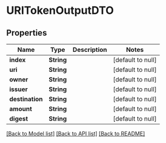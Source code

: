 # URITokenOutputDTO
## Properties

| Name | Type | Description | Notes |
|------------ | ------------- | ------------- | -------------|
| **index** | **String** |  | [default to null] |
| **uri** | **String** |  | [default to null] |
| **owner** | **String** |  | [default to null] |
| **issuer** | **String** |  | [default to null] |
| **destination** | **String** |  | [default to null] |
| **amount** | **String** |  | [default to null] |
| **digest** | **String** |  | [default to null] |

[[Back to Model list]](../README.md#documentation-for-models) [[Back to API list]](../README.md#documentation-for-api-endpoints) [[Back to README]](../README.md)


